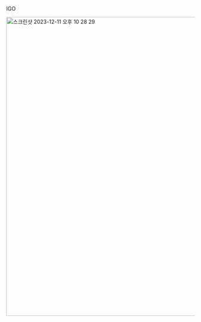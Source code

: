 IGO

<img width="799" alt="스크린샷 2023-12-11 오후 10 28 29" src="https://github.com/paulms77/IGO/assets/69188065/f87bba9f-041a-430e-b11b-4db95077e61b">
